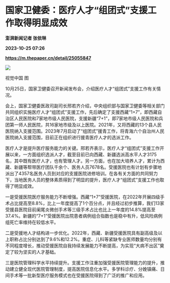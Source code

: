# 国家卫健委：医疗人才“组团式”支援工作取得明显成效
**澎湃新闻记者 张依琳**

**2023-10-25 07:26**

**https://m.thepaper.cn/detail/25055847**

![](https://imagecloud.thepaper.cn/thepaper/image/275/573/153.jpg)

视觉中国 图

10月25日，国家卫健委召开新闻发布会，介绍医疗人才“组团式”支援工作有关情况。

会上，国家卫健委医政司副司长邢若齐介绍，中央组织部与国家卫健委等相关部门共同组织实施医疗人才“组团式”支援工作，先后确定了支援西藏“1+7”，即西藏自治区人民医院和7家地市级人民医院，支援新疆“7+1”，即7家地市级人民医院和兵团第一师人民医院，共16家地市级及以上医院。2021年，又将西藏的13个县人民医院纳入支援范围。2023年7月启动了“组团式”援青工作，将青海六个自治州人民医院纳入支援范围，目前正在组织进行援青医疗人才的选派工作。

医疗人才是提升医疗服务能力的关键。邢若齐表示，医疗人才“组团式”支援工作开展以来，一方面组织选派人才，截至目前已向西藏、新疆选派高水平人才3175名，其中既有医疗人才，也有管理人才。另一方面，也在加大培养人才，累计为西藏、新疆等帮带医疗团队千余个、医务人员7678名。受援医院也有计划有步骤地派出了4357名医务人员到对应的支援医院进修培训。在各有关方面的共同努力下，当地医务人员的整体素质得到了明显的提升，医疗人才“组团式”支援工作也取得了明显成效。

一是受援医院医疗服务能力不断增强。西藏“1+7”受援医院，在2022年开展四级手术占比提高至8.8%，比上一年度提高了1个百分点，并且经过初步推算，我们13家受援县医院目前阑尾炎微创手术等三级手术占比也比上一年度的14.8%提高至37.4%。新疆的“7+1”受援医院出院患者病例组合指数也是稳中有升，低风险病例组死亡率维持在较低水平。

二是受援地人才结构进一步优化。2022年，西藏、新疆受援医院具有副高级及以上职称占比分别达到了9.6%和12.2%。重症、儿科等紧缺专业医师数量均分别有不同程度增长，推动受援医院自我持续发展能力不断提高，为实现“大病不出区”奠定了较为坚实的人才基础。

三是医院管理科学水平持续提升。支援工作注重加强受援医院管理能力的提升，推动建立健全现代医院管理制度，提高医院信息化水平。多学科诊疗、分娩镇痛、日间手术等一批新型医疗服务模式也在受援医院得到了广泛的推广和应用。